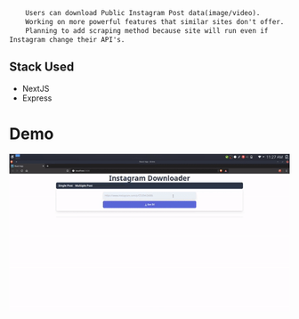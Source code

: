         Users can download Public Instagram Post data(image/video).
        Working on more powerful features that similar sites don't offer. 
        Planning to add scraping method because site will run even if Instagram change their API's.  


## Stack Used
- NextJS
- Express

# Demo
![Link:](https://raw.githubusercontent.com/indahud/Insta-downloader-demo/master/demo.gif)
